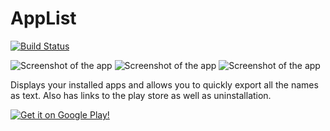 AppList
=========

[![Build Status](https://travis-ci.org/dinosaurwithakatana/applist.svg?branch=master)](https://travis-ci.org/dinosaurwithakatana/applist)

![Screenshot of the app](https://raw2.github.com/dinosaurwithakatana/applist/master/screenshots/Screenshot_2014-02-23-21-02-39.png)
![Screenshot of the app](https://raw2.github.com/dinosaurwithakatana/applist/master/screenshots/Screenshot_2014-02-23-21-03-14.png)
![Screenshot of the app](https://raw2.github.com/dinosaurwithakatana/applist/master/screenshots/Screenshot_2014-02-23-21-03-55.png)

Displays your installed apps and allows you to quickly export all the names as text. Also has links to the play store as well as uninstallation.

[![Get it on Google Play!](https://developer.android.com/images/brand/en_generic_rgb_wo_60.png)](https://play.google.com/store/apps/details?id=com.dwak.applist)
